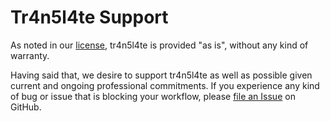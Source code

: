 # Tr4n5l4te Support

As noted in our [license](LICENSE.md), tr4n5l4te is provided "as is", without any kind of warranty.

Having said that, we desire to support tr4n5l4te as well as possible given current and ongoing professional commitments. If you experience any kind of bug or issue that is blocking your workflow, please [file an Issue](https://github.com/midwire/tr4n5l4te/issues/new) on GitHub.

